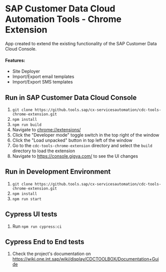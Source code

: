 # SAP Customer Data Cloud Automation Tools - Chrome Extension

App created to extend the existing functionality of the SAP Customer Data Cloud Console.

#### Features:

- Site Deployer
- Import/Export email templates
- Import/Export SMS templates

## Run in SAP Customer Data Cloud Console

1. `git clone https://github.tools.sap/cx-servicesautomation/cdc-tools-chrome-extension.git`
2. `npm install`
3. `npm run build`
4. Navigate to [chrome://extensions/](chrome://extensions/)
5. Click the "Developer mode" toggle switch in the top right of the window
6. Click the "Load unpacked" button in top left of the window
7. Go to the `cdc-tools-chrome-extension` directory and select the `build` directory to load the extension
8. Navigate to https://console.gigya.com/ to see the UI changes

## Run in Development Environment

1. `git clone https://github.tools.sap/cx-servicesautomation/cdc-tools-chrome-extension.git`
2. `npm install`
3. `npm run start`

## Cypress UI tests

1. Run `npm run cypress:ci`

## Cypress End to End tests
1. Check the project's documentation on https://wiki.one.int.sap/wiki/display/CDCTOOLBOX/Documentation+Guide
